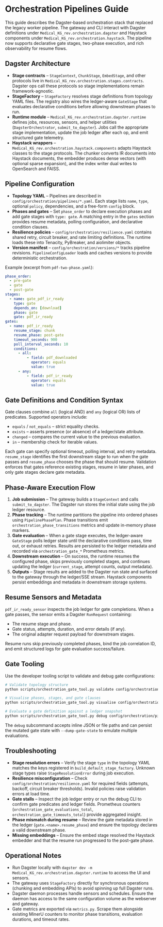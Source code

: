 # Orchestration Pipelines Guide

This guide describes the Dagster-based orchestration stack that replaced the
legacy worker pipeline. The gateway and CLI interact with Dagster definitions
under `Medical_KG_rev.orchestration.dagster` and Haystack components under
`Medical_KG_rev.orchestration.haystack`. The pipeline now supports declarative
gate stages, two-phase execution, and rich observability for resume flows.

## Dagster Architecture

- **Stage contracts** – `StageContext`, `ChunkStage`, `EmbedStage`, and other
  protocols live in `Medical_KG_rev.orchestration.stages.contracts`. Dagster ops
  call these protocols so stage implementations remain framework-agnostic.
- **StageFactory** – `StageFactory` resolves stage definitions from topology
  YAML files. The registry also wires the ledger-aware `GateStage` that evaluates
  declarative conditions before allowing downstream phases to run.
- **Runtime module** – `Medical_KG_rev.orchestration.dagster.runtime` defines
  jobs, resources, sensors, and helper utilities (`DagsterOrchestrator`,
  `submit_to_dagster`). Jobs call the appropriate stage implementation, update
  the job ledger after each op, and emit structured gate telemetry.
- **Haystack wrappers** – `Medical_KG_rev.orchestration.haystack.components`
  adapts Haystack classes to the stage protocols. The chunker converts IR
  documents into Haystack documents, the embedder produces dense vectors (with
  optional sparse expansion), and the index writer dual writes to OpenSearch and
  FAISS.

## Pipeline Configuration

- **Topology YAML** – Pipelines are described in
  `config/orchestration/pipelines/*.yaml`. Each stage lists `name`, `type`,
  optional `policy`, dependencies, and a free-form `config` block.
- **Phases and gates** – Set `phase_order` to declare execution phases and add
  gate stages with `type: gate`. A matching entry in the `gates` section provides
  resume metadata, polling configuration, and declarative condition clauses.
- **Resilience policies** – `config/orchestration/resilience.yaml` contains
  shared retry, circuit breaker, and rate limiting definitions. The runtime
  loads these into Tenacity, PyBreaker, and aiolimiter objects.
- **Version manifest** – `config/orchestration/versions/*` tracks pipeline
  revisions. `PipelineConfigLoader` loads and caches versions to provide
  deterministic orchestration.

Example (excerpt from `pdf-two-phase.yaml`):

```yaml
phase_order:
  - pre-gate
  - gate
  - post-gate
stages:
  - name: gate_pdf_ir_ready
    type: gate
    depends_on: [download]
    phase: gate
    gate: pdf_ir_ready
gates:
  - name: pdf_ir_ready
    resume_stage: chunk
    resume_phase: post-gate
    timeout_seconds: 900
    poll_interval_seconds: 10
    conditions:
      - all:
          - field: pdf_downloaded
            operator: equals
            value: true
      - any:
          - field: pdf_ir_ready
            operator: equals
            value: true
```

## Gate Definitions and Condition Syntax

Gate clauses combine `all` (logical AND) and `any` (logical OR) lists of
predicates. Supported operators include:

- `equals` / `not_equals` – strict equality checks.
- `exists` – asserts presence (or absence) of a ledger/state attribute.
- `changed` – compares the current value to the previous evaluation.
- `in` – membership check for iterable values.

Each gate can specify optional timeout, polling interval, and retry metadata.
`resume_stage` identifies the first downstream stage to run when the gate passes
and `resume_phase` chooses the phase that should resume. Validation enforces
that gates reference existing stages, resume in later phases, and only gate
stages declare gate metadata.

## Phase-Aware Execution Flow

1. **Job submission** – The gateway builds a `StageContext` and calls
   `submit_to_dagster`. The Dagster run stores the initial state using the job
   ledger resource.
2. **Phase tracking** – The runtime partitions the pipeline into ordered phases
   using `PipelinePhasePlan`. Phase transitions emit `orchestration_phase_transitions`
   metrics and update in-memory phase markers.
3. **Gate evaluation** – When a gate stage executes, the ledger-aware
   `GateStage` polls ledger state until the declarative conditions pass, time
   out, or exhaust retries. Results are persisted to the ledger metadata and
   recorded via `orchestration_gate_*` Prometheus metrics.
4. **Downstream execution** – On success, the runtime resumes the configured
   phase, skips previously completed stages, and continues updating the ledger
   (`current_stage`, attempt counts, output metadata).
5. **Outputs** – Stage results are added to the Dagster run state and surfaced to
   the gateway through the ledger/SSE stream. Haystack components persist
   embeddings and metadata in downstream storage systems.

## Resume Sensors and Metadata

`pdf_ir_ready_sensor` inspects the job ledger for gate completions. When a gate
passes, the sensor emits a Dagster `RunRequest` containing:

- The resume stage and phase.
- Gate status, attempts, duration, and error details (if any).
- The original adapter request payload for downstream stages.

Resume runs skip previously completed phases, bind the job correlation ID, and
emit structured logs for gate evaluation success/failure.

## Gate Tooling

Use the developer tooling script to validate and debug gate configurations:

```bash
# Validate topology structure
python scripts/orchestration_gate_tool.py validate config/orchestration/pipelines/pdf-two-phase.yaml

# Visualise phases, stages, and gate clauses
python scripts/orchestration_gate_tool.py visualise config/orchestration/pipelines/pdf-two-phase.yaml --show-conditions

# Evaluate a gate definition against a ledger snapshot
python scripts/orchestration_gate_tool.py debug config/orchestration/pipelines/pdf-two-phase.yaml pdf_ir_ready --ledger ledger.json --state state.json
```

The `debug` subcommand accepts inline JSON or file paths and can persist the
mutated gate state with `--dump-gate-state` to emulate multiple evaluations.

## Troubleshooting

- **Stage resolution errors** – Verify the stage `type` in the topology YAML
  matches the keys registered in `build_default_stage_factory`. Unknown stage
  types raise `StageResolutionError` during job execution.
- **Resilience misconfiguration** – Check `config/orchestration/resilience.yaml`
  for required fields (attempts, backoff, circuit breaker thresholds). Invalid
  policies raise validation errors at load time.
- **Gate stalls** – Inspect the job ledger entry or run the debug CLI to confirm
  gate predicates and ledger fields. Prometheus counters
  (`orchestration_gate_evaluations_total`, `orchestration_gate_timeouts_total`)
  provide aggregated insight.
- **Phase mismatch during resume** – Review the gate metadata stored in the
  ledger (`gate.<name>.resume_phase`) and ensure the topology declares a valid
  downstream phase.
- **Missing embeddings** – Ensure the embed stage resolved the Haystack embedder
  and that the resume run progressed to the post-gate phase.

## Operational Notes

- Run Dagster locally with
  `dagster dev -m Medical_KG_rev.orchestration.dagster.runtime` to access the UI
  and sensors.
- The gateway uses `StageFactory` directly for synchronous operations (chunking
  and embedding APIs) to avoid spinning up full Dagster runs.
- Dagster daemon processes handle sensors and schedules. Ensure the daemon has
  access to the same configuration volume as the webserver and gateway.
- Gate metrics are exported via `metrics.py`. Scrape them alongside existing
  MinerU counters to monitor phase transitions, evaluation durations, and
  timeout rates.

